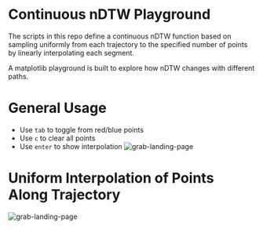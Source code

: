 # Continuous nDTW Playground

The scripts in this repo define a continuous nDTW function based on
sampling uniformly from each trajectory to the specified number of points by
linearly interpolating each segment. 

A matplotlib playground is built to explore how nDTW changes with different paths.

# General Usage
* Use `tab` to toggle from red/blue points
* Use `c` to clear all points
* Use `enter` to show interpolation
![grab-landing-page](https://github.com/pranav-putta/ndtw_playground/blob/main/gif1.gif)

# Uniform Interpolation of Points Along Trajectory
![grab-landing-page](https://github.com/pranav-putta/ndtw_playground/blob/main/gif2.gif)
